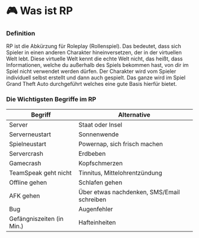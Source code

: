 # 🎮 Was ist RP

### Definition <a href="#0-toc-title" id="0-toc-title"></a>

RP ist die Abkürzung für Roleplay (Rollenspiel). Das bedeutet, dass sich Spieler in einen anderen Charakter hineinversetzen, der in der virtuellen Welt lebt. Diese virtuelle Welt kennt die echte Welt nicht, das heißt, dass Informationen, welche du außerhalb des Spiels bekommen hast, von dir im Spiel nicht verwendet werden dürfen. Der Charakter wird vom Spieler individuell selbst erstellt und dann auch gespielt. Das ganze wird im Spiel Grand Theft Auto durchgeführt welches eine gute Basis hierfür bietet.

### Die Wichtigsten Begriffe im RP <a href="#2-toc-title" id="2-toc-title"></a>

| Begriff                   | Alternative                                |
| ------------------------- | ------------------------------------------ |
| Server                    | Staat oder Insel                           |
| Serverneustart            | Sonnenwende                                |
| Spielneustart             | Powernap, sich frisch machen               |
| Servercrash               | Erdbeben                                   |
| Gamecrash                 | Kopfschmerzen                              |
| TeamSpeak geht nicht      | Tinnitus, Mittelohrentzündung              |
| Offline gehen             | Schlafen gehen                             |
| AFK gehen                 | Über etwas nachdenken, SMS/Email schreiben |
| Bug                       | Augenfehler                                |
| Gefängniszeiten (in Min.) | Hafteinheiten                              |

<figure><img src="https://storage.grp.plus/logo.gif" alt=""><figcaption></figcaption></figure>
